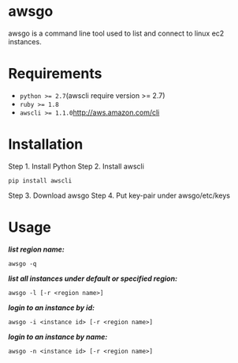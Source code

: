 awsgo
=====
awsgo is a command line tool used to list and connect to linux ec2 instances.

Requirements
============
- ``python >= 2.7``(awscli require version >= 2.7)
- ``ruby >= 1.8``
- ``awscli >= 1.1.0``http://aws.amazon.com/cli

Installation
============
Step 1. Install Python
Step 2. Install awscli

```
pip install awscli
```
Step 3. Download awsgo
Step 4. Put key-pair under awsgo/etc/keys

Usage
=====
***list region name:***
```
awsgo -q
```
***list all instances under default or specified region:***
```
awsgo -l [-r <region name>]
```
***login to an instance by id:***
```
awsgo -i <instance id> [-r <region name>]
```
***login to an instance by name:***
```
awsgo -n <instance id> [-r <region name>]
```
